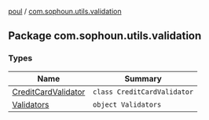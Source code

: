 [poul](../index.md) / [com.sophoun.utils.validation](./index.md)

## Package com.sophoun.utils.validation

### Types

| Name | Summary |
|---|---|
| [CreditCardValidator](-credit-card-validator/index.md) | `class CreditCardValidator` |
| [Validators](-validators/index.md) | `object Validators` |
